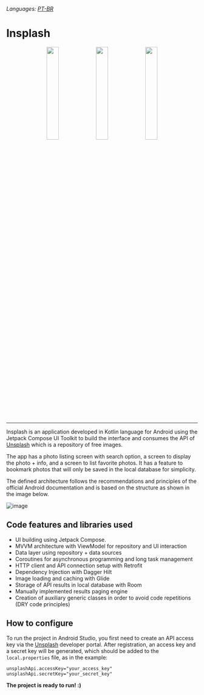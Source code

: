 *Languages: [PT-BR](README.md)*

# Insplash

<div align="center">
  <img width="25%" src="https://diogostein.dev/assets/codelabs/insplash_1-49753a2ce55aaaf7be040f15de4da966fe978cbc0fa4607df6135ecd7e26e26f.png" />
  <img width="25%" src="https://diogostein.dev/assets/codelabs/insplash_3-0d25df65fdd96b9149b79ede64401fa6481f433381a678a3b930fe34c20ac1d4.png" />
  <img width="25%" src="https://diogostein.dev/assets/codelabs/insplash_2-4def3745102c1970f5389b93b2543bd04044b4a4885d53b055b9a7a6571257ce.png" />
</div>

<hr/>

Insplash is an application developed in Kotlin language for Android using the Jetpack Compose UI Toolkit to build the interface and consumes the API of [Unsplash](https://unsplash.com/) which is a repository of free images.

The app has a photo listing screen with search option, a screen to display the photo + info, and a screen to list favorite photos. It has a feature to bookmark photos that will only be saved in the local database for simplicity.

The defined architecture follows the recommendations and principles of the official Android documentation and is based on the structure as shown in the image below.

![image](https://user-images.githubusercontent.com/2924219/132413978-d6026326-ed73-4956-9e47-0515938a8f96.png)

## Code features and libraries used

* UI building using Jetpack Compose.
* MVVM architecture with ViewModel for repository and UI interaction
* Data layer using repository + data sources
* Coroutines for asynchronous programming and long task management
* HTTP client and API connection setup with Retrofit
* Dependency Injection with Dagger Hilt
* Image loading and caching with Glide
* Storage of API results in local database with Room
* Manually implemented results paging engine
* Creation of auxiliary generic classes in order to avoid code repetitions (DRY code principles)

## How to configure

To run the project in Android Studio, you first need to create an API access key via the [Unsplash](https://unsplash.com/developers) developer portal. After registration, an access key and a secret key will be generated, which should be added to the `local.properties` file, as in the example:

`unsplashApi.accessKey="your_access_key"`<br/>
`unsplashApi.secretKey="your_secret_key"`

**The project is ready to run! :)**
